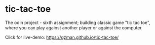 # tic-tac-toe
The odin project - sixth assignment; building classic game "tic tac toe", where you can play against another player or against the computer.

Click for live-demo: https://gzman.github.io/tic-tac-toe/
